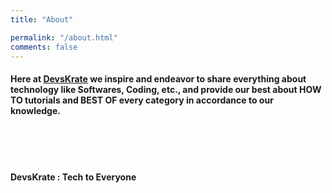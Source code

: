 ```yaml
---
title: "About"

permalink: "/about.html"
comments: false
---
```


#### **Here at** <bold><a href="https://devskrate.com/">DevsKrate</a></bold> **we inspire and endeavor to share everything about technology like Softwares, Coding, etc., and provide our best about HOW TO tutorials and BEST OF every category in accordance to our knowledge.**
<br><br><br>

#### **DevsKrate : Tech to Everyone**

